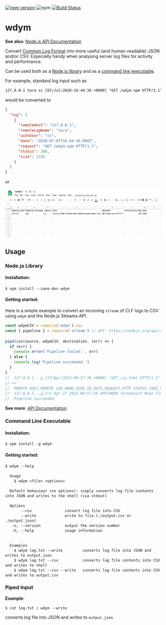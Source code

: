 [![npm version](https://badge.fury.io/js/wdym.svg)](https://badge.fury.io/js/wdym)
![npm](https://img.shields.io/npm/dt/wdym)
[![Build Status](https://travis-ci.com/abircb/wdym.svg?token=kBvypWapbvpPYcC9Jrdw&branch=master)](https://travis-ci.com/abircb/wdym)

# wdym

**See also**: [Node.js API Documentation](https://github.com/abircb/wdym/wiki/API-Documentation)

Convert [Common Log Format](https://httpd.apache.org/docs/1.3/logs.html#common) into more useful (and human-readable) JSON and/or CSV. Especially handy when analysing server log files for activity and performance.

Can be used both as a [Node.js library](https://github.com/abircb/wdym/wiki/API-Documentation) and as a [command line executable](#command-line-executable).

For example, standard log input such as

```txt
127.0.0.1 tara ss [07/Jul/2020:16:44:36 +0000] "GET /wdym.npm HTTP/1.1" 200 2326
```

would be converted to

```json
{
  "log": [
    {
      "remoteHost": "127.0.0.1",
      "remoteLogName": "tara",
      "authUser": "ss",
      "date": "2020-07-07T16:44:36.000Z",
      "request": "GET /wdym.npm HTTP/1.1",
      "status": 200,
      "size": 2326
    }
  ]
}
```

or

![CSV](github-assets/csv.png)

## Usage

### Node.js Library

#### Installation:

```cli
$ npm install --save-dev wdym
```

#### Getting started:

Here is a simple example to convert an incoming `stream` of CLF logs to CSV using `wdym` and the Node.js Streams API.

```js
const wdymCSV = require('wdym').csv
const { pipeline } = require('stream') // API: https://nodejs.org/api/stream.html#stream_stream_pipeline_source_transforms_destination_callback

pipeline(source, wdymCSV, destination, (err) => {
  if (err) {
    console.error('Pipeline failed.', err)
  } else {
    console.log('Pipeline succeeded.')
  }
}
//  127.0.0.1 - g [27/Apr/2012:09:57:36 +0000] "GET /ss.html HTTP/1.1"  200 2326
// =>
//  REMOTE HOST,REMOTE LOG NAME,USER ID,DATE,REQUEST,HTTP STATUS CODE,SIZE
//  127.0.0.1,-,g,Fri Apr 27 2012 09:57:36 GMT+0000 (Greenwich Mean Time),GET /ss.html HTTP/1.1,200,2326
//  Pipeline succeeded.
```

**See more**: [API Documentation](https://github.com/abircb/wdym/wiki/API-Documentation)

### Command Line Executable

#### Installation:

```cli
$ npm install -g wdym
```

#### Getting started:

```cli
$ wdym --help

  Usage
    $ wdym <file> <options>

  Default behaviour (no options): simply converts log file contents into JSON and writes to the shell (via stdout)

  Options
       --csv               convert log file into CSV
       --write             write to file (./output.csv or ./output.json)
   -v, --version           output the version number
   -h, --help              usage information


  Examples
    $ wdym log.txt --write         converts log file into JSON and writes to output.json
    $ wdym log.txt --csv           converts log file contents into CSV and writes to shell
    $ wdym log.txt --csv --write   converts log file contents into CSV and writes to output.csv
```

### Piped Input

**Example**:

```cli
$ cat log.txt | wdym --write
```

converts log file into JSON and writes to `output.json`
